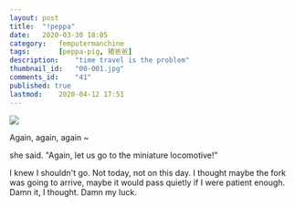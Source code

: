 ```yaml
---
layout: post
title: 	"!peppa"
date:	2020-03-30 18:05
category:	femputermanchine
tags:		[peppa-pig, 猪爸爸] 
description: 	"time travel is the problem"
thumbnail_id:	"00-001.jpg"
comments_id:	"41"
published: true
lastmod:	2020-04-12 17:51 
---
```

[//]: # (4/12/20  -Opened comments.)

<img src="{{ site.url }}/assets/img/peppaz.jpg" max-width="1000" />

Again, again, again ~

she said. "Again, let us go to the miniature locomotive!"

I knew I shouldn't go. Not today, not on this day. I thought maybe the fork was going to arrive, maybe it would pass quietly if I were patient enough. Damn it, I thought. Damn my luck.
